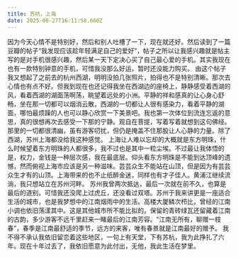 ```yaml
---
title: 苏杭，上海
date: 2025-08-27T16:11:58.660Z
---
```


因为今天心情不是特别好，然后和别人吐槽了一下，现在就还好。然后读到了一篇豆瓣的帖子“我发现应该趁年轻满足自己的爱好”，帖子之所以让我感兴趣就是帖主写的是对手机很感兴趣，然后某一天下定决心买了自己最心爱的手机。其实我现在也有一款特别钟意的手机，可惜我没那么好运，暂时还没能力购买。
由这个帖子我又想起了之前去的杭州西湖，明明没拍几张照片，拍得也不是特别清晰。那次去心情也有点不好。但我到现在也还记得我坐在西湖边的座椅上，静静感受着西湖的风，看着西湖的湖面荡啊荡，眺望着远处的小洲。平静的祥和感真的让心身心舒畅，坐在那一切都可以烟消云散，西湖的一切都让人很有感染力，看着平静的湖面，哪怕最烦躁的人也可以静心欣赏一下美景吧。我也第一次体位到流连忘返的意思，真的很想再次去感受一下那的宁静。观自在菩提，写着写着就想到这句佛经。那里的一切都很清幽，虽有游客叨扰，但仍是掩盖不住那股让人心静的力量。除了西湖，苏州上海都没给我这种感觉。
上海让人难以忘却的大概就是东方明珠，什么时候望着东方明珠的人都很多，我不过也是其中一粒尘埃。不过最让我体悟的是，权力，金钱是一种层次感，我在最底层。仰头看东方明珠是不能到达顶峰的遗憾，然而俯视上海市应该是另一种滋味。芸芸众生不能站在山顶，但是因为有芸芸众生才有的山顶。上海带来的也不止纸醉金迷，同样也有才子佳人。黄浦江继续流淌，我只想站立在苏州河畔。
苏州我曾两次抵达，最后一次就在前不久，也算是最后的道别。可惜我还没爬上过虎丘，还没看过双塔。苏州于我来讲更是一座适合生活的城市，也是我梦想中的江南烟雨中的生活。高楼大厦鳞次栉比，曾经的江南小调也依旧荡漾其中。这是其他城市所不能比拟的。保留的青砖绿瓦还留藏着江南的古韵，多少游客不远千里赶来一睹最后的江南芳容。“江南无所有，聊赠一枝春”，春季是江南最舒适的季节，远方的来客，唯有春景就是江南最好的赠予。
我不得不承认我依旧留恋着这些地区，一句上有天堂，下有苏杭，我为此挣扎了六年。现在十年过去了，我依旧愿意为此付出，无他，我此生活在梦里。